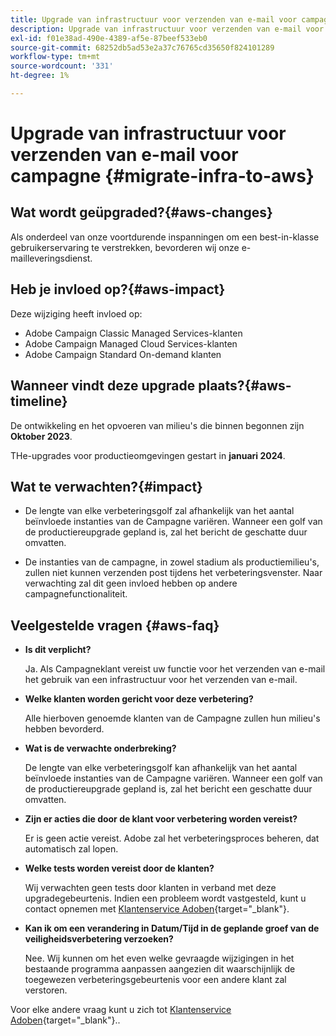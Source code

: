 ```yaml
---
title: Upgrade van infrastructuur voor verzenden van e-mail voor campagne
description: Upgrade van infrastructuur voor verzenden van e-mail voor campagne
exl-id: f01e38ad-490e-4389-af5e-87beef533eb0
source-git-commit: 68252db5ad53e2a37c76765cd35650f824101289
workflow-type: tm+mt
source-wordcount: '331'
ht-degree: 1%

---
```


# Upgrade van infrastructuur voor verzenden van e-mail voor campagne {#migrate-infra-to-aws}

## Wat wordt geüpgraded?{#aws-changes}

Als onderdeel van onze voortdurende inspanningen om een best-in-klasse gebruikerservaring te verstrekken, bevorderen wij onze e-mailleveringsdienst.

## Heb je invloed op?{#aws-impact}

Deze wijziging heeft invloed op:

* Adobe Campaign Classic Managed Services-klanten
* Adobe Campaign Managed Cloud Services-klanten
* Adobe Campaign Standard On-demand klanten

## Wanneer vindt deze upgrade plaats?{#aws-timeline}

De ontwikkeling en het opvoeren van milieu&#39;s die binnen begonnen zijn **Oktober 2023**.

THe-upgrades voor productieomgevingen gestart in **januari 2024**.

## Wat te verwachten?{#impact}

* De lengte van elke verbeteringsgolf zal afhankelijk van het aantal beïnvloede instanties van de Campagne variëren. Wanneer een golf van de productiereupgrade gepland is, zal het bericht de geschatte duur omvatten.

* De instanties van de campagne, in zowel stadium als productiemilieu&#39;s, zullen niet kunnen verzenden post tijdens het verbeteringsvenster. Naar verwachting zal dit geen invloed hebben op andere campagnefunctionaliteit.

## Veelgestelde vragen {#aws-faq}

* **Is dit verplicht?**

  Ja. Als Campagneklant vereist uw functie voor het verzenden van e-mail het gebruik van een infrastructuur voor het verzenden van e-mail.

* **Welke klanten worden gericht voor deze verbetering?**

  Alle hierboven genoemde klanten van de Campagne zullen hun milieu&#39;s hebben bevorderd.

* **Wat is de verwachte onderbreking?**

  De lengte van elke verbeteringsgolf kan afhankelijk van het aantal beïnvloede instanties van de Campagne variëren. Wanneer een golf van de productiereupgrade gepland is, zal het bericht een geschatte duur omvatten.

* **Zijn er acties die door de klant voor verbetering worden vereist?**

  Er is geen actie vereist. Adobe zal het verbeteringsproces beheren, dat automatisch zal lopen.

* **Welke tests worden vereist door de klanten?**

  Wij verwachten geen tests door klanten in verband met deze upgradegebeurtenis. Indien een probleem wordt vastgesteld, kunt u contact opnemen met [Klantenservice Adoben](https://experienceleague.adobe.com/?support-solution=Campaign#support){target="_blank"}.


* **Kan ik om een verandering in Datum/Tijd in de geplande groef van de veiligheidsverbetering verzoeken?**

  Nee. Wij kunnen om het even welke gevraagde wijzigingen in het bestaande programma aanpassen aangezien dit waarschijnlijk de toegewezen verbeteringsgebeurtenis voor een andere klant zal verstoren.

Voor elke andere vraag kunt u zich tot [Klantenservice Adoben](https://experienceleague.adobe.com/?support-solution=Campaign#support){target="_blank"}..

